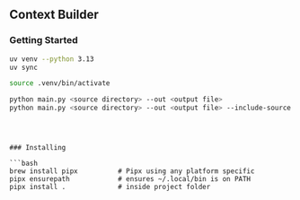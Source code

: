 ## Context Builder 

### Getting Started

```bash
uv venv --python 3.13 
uv sync

source .venv/bin/activate

python main.py <source directory> --out <output file>
python main.py <source directory> --out <output file> --include-source
```
```



### Installing 

```bash
brew install pipx          # Pipx using any platform specific
pipx ensurepath            # ensures ~/.local/bin is on PATH
pipx install .             # inside project folder
```
```

